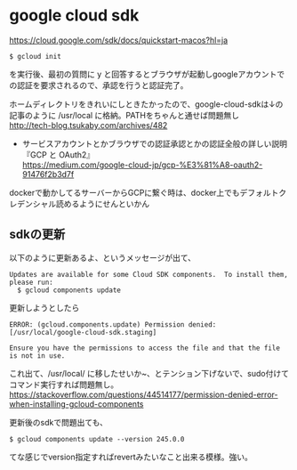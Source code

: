 # google cloud sdk
https://cloud.google.com/sdk/docs/quickstart-macos?hl=ja

```
$ gcloud init
```
を実行後、最初の質問に y と回答するとブラウザが起動しgoogleアカウントでの認証を要求されるので、承認を行うと認証完了。


ホームディレクトリをきれいにしときたかったので、google-cloud-sdkは↓の記事のように /usr/local に格納。PATHをちゃんと通せば問題無し  
http://tech-blog.tsukaby.com/archives/482


- サービスアカウントとかブラウザでの認証承認とかの認証全般の詳しい説明  
『GCP と OAuth2』  
https://medium.com/google-cloud-jp/gcp-%E3%81%A8-oauth2-91476f2b3d7f

dockerで動かしてるサーバーからGCPに繋ぐ時は、docker上でもデフォルトクレデンシャル読めるようにせんといかん

## sdkの更新
以下のように更新あるよ、というメッセージが出て、
```
Updates are available for some Cloud SDK components.  To install them,
please run:
  $ gcloud components update
```
更新しようとしたら
```
ERROR: (gcloud.components.update) Permission denied: [/usr/local/google-cloud-sdk.staging]

Ensure you have the permissions to access the file and that the file is not in use.
```
これ出て、/usr/local/ に移したせいか~、とテンション下げないで、sudo付けてコマンド実行すれば問題無し。  
https://stackoverflow.com/questions/44514177/permission-denied-error-when-installing-gcloud-components

更新後のsdkで問題出ても、
```
$ gcloud components update --version 245.0.0
```
てな感じでversion指定すればrevertみたいなこと出来る模様。強い。
